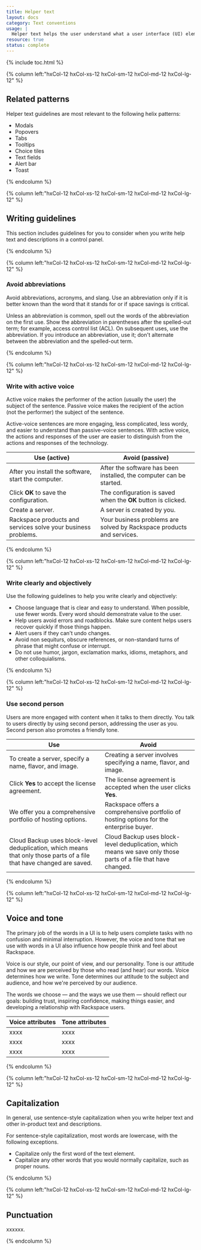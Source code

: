 ```yaml
---
title: Helper text
layout: docs
category: Text conventions
usage: |
  Helper text helps the user understand what a user interface (UI) element is, and how it can be used. Helper text can be displayed on the page persistently, or can be displayed when the user hovers over a UI element.
resource: true
status: complete
---
```


{% include toc.html %}

<section class="static-section"  markdown="1">

<div class="hxRow" markdown="1">

{% column left:"hxCol-12 hxCol-xs-12 hxCol-sm-12 hxCol-md-12 hxCol-lg-12" %}

## Related patterns

Helper text guidelines are most relevant to the following helix patterns:

- Modals
- Popovers
- Tabs
- Tooltips
- Choice tiles
- Text fields
- Alert bar
- Toast

{% endcolumn %}

</div>
</section>

<section class="static-section"  markdown="1">

<div class="hxRow" markdown="1">

{% column left:"hxCol-12 hxCol-xs-12 hxCol-sm-12 hxCol-md-12 hxCol-lg-12" %}

## Writing guidelines

This section includes guidelines for you to consider when you write help text and descriptions in a control panel.

{% endcolumn %}

</div>

</section>

<section class="static-section"  markdown="1">

<div class="hxRow" markdown="1">

{% column left:"hxCol-12 hxCol-xs-12 hxCol-sm-12 hxCol-md-12 hxCol-lg-12" %}

### Avoid abbreviations

Avoid abbreviations, acronyms, and slang. Use an abbreviation only if it is better known than the word that it stands for or if space savings is critical.

Unless an abbreviation is common, spell out the words of the abbreviation on the first use. Show the abbreviation in parentheses after the spelled-out term; for example, access control list (ACL). On subsequent uses, use the abbreviation. If you introduce an abbreviation, use it; don't alternate between the abbreviation and the spelled-out term.

{% endcolumn %}

</div>

</section>

<section class="static-section"  markdown="1">

<div class="hxRow" markdown="1">

{% column left:"hxCol-12 hxCol-xs-12 hxCol-sm-12 hxCol-md-12 hxCol-lg-12" %}

### Write with active voice

Active voice makes the performer of the action (usually the user) the subject of the sentence. Passive voice makes the recipient of the action (not the performer) the subject of the sentence.

Active-voice sentences are more engaging, less complicated, less wordy, and easier to understand than passive-voice sentences. With active voice, the actions and responses of the user are easier to distinguish from the actions and responses of the technology.

| Use (active) | Avoid (passive) |
| --- | --- |
| After you install the software, start the computer. | After the software has been installed, the computer can be started. |
| Click **OK** to save the configuration. | The configuration is saved when the **OK** button is clicked. |
| Create a server. | A server is created by you. |
| Rackspace products and services solve your business problems. | Your business problems are solved by Rackspace products and services. |

{% endcolumn %}

</div>

</section>

<section class="static-section"  markdown="1">

<div class="hxRow" markdown="1">

{% column left:"hxCol-12 hxCol-xs-12 hxCol-sm-12 hxCol-md-12 hxCol-lg-12" %}

### Write clearly and objectively

Use the following guidelines to help you write clearly and objectively:

- Choose language that is clear and easy to understand. When possible, use fewer words. Every word should demonstrate value to the user.
- Help users avoid errors and roadblocks. Make sure content helps users recover quickly if those things happen.
- Alert users if they can't undo changes.
- Avoid non sequiturs, obscure references, or non-standard turns of phrase that might confuse or interrupt.
- Do not use humor, jargon, exclamation marks, idioms, metaphors, and other colloquialisms.

{% endcolumn %}

</div>

</section>

<section class="static-section"  markdown="1">

<div class="hxRow" markdown="1">

{% column left:"hxCol-12 hxCol-xs-12 hxCol-sm-12 hxCol-md-12 hxCol-lg-12" %}

### Use second person

Users are more engaged with content when it talks to them directly. You talk to users directly by using second person, addressing the user as you. Second person also promotes a friendly tone.

| Use | Avoid  |
| --- | --- |
| To create a server, specify a name, flavor, and image. | Creating a server involves specifying a name, flavor, and image. |
| Click **Yes** to accept the license agreement. | The license agreement is accepted when the user clicks **Yes**. |
| We offer you a comprehensive portfolio of hosting options. | Rackspace offers a comprehensive portfolio of hosting options for the enterprise buyer. |
| Cloud Backup uses block-level deduplication, which means that only those parts of a file that have changed are saved. | Cloud Backup uses block-level deduplication, which means we save only those parts of a file that have changed. |

{% endcolumn %}

</div>

</section>

<section class="static-section"  markdown="1">

<div class="hxRow" markdown="1">

{% column left:"hxCol-12 hxCol-xs-12 hxCol-sm-12 hxCol-md-12 hxCol-lg-12" %}

## Voice and tone

The primary job of the words in a UI is to help users complete tasks with no
confusion and minimal interruption. However, the voice and tone that we use
with words in a UI also influence how people think and feel about Rackspace.

Voice is our style, our point of view, and our personality. Tone is our
attitude and how we are perceived by those who read (and hear) our words. Voice
determines how we write. Tone determines our attitude to the subject and
audience, and how we're perceived by our audience.

The words we choose — and the ways we use them — should reflect our goals:
building trust, inspiring confidence, making things easier, and developing a
relationship with Rackspace users.

| Voice attributes | Tone attributes  |
| --- | --- |
| xxxx | xxxx |
| xxxx | xxxx |
| xxxx | xxxx |


{% endcolumn %}

</div>

</section>

<section class="static-section"  markdown="1">

<div class="hxRow" markdown="1">

{% column left:"hxCol-12 hxCol-xs-12 hxCol-sm-12 hxCol-md-12 hxCol-lg-12" %}

## Capitalization

In general, use sentence-style capitalization when you write helper text and other in-product text and descriptions.

For sentence-style capitalization, most words are lowercase, with the following exceptions.

- Capitalize only the first word of the text element.
- Capitalize any other words that you would normally capitalize, such as proper nouns.

{% endcolumn %}

</div>

</section>

<section class="static-section"  markdown="1">

<div class="hxRow" markdown="1">

{% column left:"hxCol-12 hxCol-xs-12 hxCol-sm-12 hxCol-md-12 hxCol-lg-12" %}

## Punctuation

xxxxxx.

{% endcolumn %}

</div>

</section>
